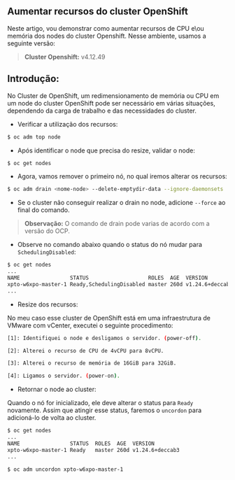 ## Aumentar recursos do cluster OpenShift

Neste artigo, vou demonstrar como aumentar recursos de CPU e\ou memória dos nodes do cluster Openshift.
Nesse ambiente, usamos a seguinte versão:

> **Cluster Openshift:** v4.12.49

## Introdução:

No Cluster de OpenShift, um redimensionamento de memória ou CPU em um node do cluster OpenShift pode ser necessário em várias situações, dependendo da carga de trabalho e das necessidades do cluster.

- Verificar a utilização dos recursos:
```bash
$ oc adm top node
```

- Após identificar o node que precisa do resize, validar o node:
```bash
$ oc get nodes 
```

- Agora, vamos remover o primeiro nó, no qual iremos alterar os recursos:
```bash
$ oc adm drain <nome-node> --delete-emptydir-data --ignore-daemonsets
```
* Se o cluster não conseguir realizar o drain no node, adicione `--force` ao final do comando.

> **Observação:** O comando de drain pode varias de acordo com a versão do OCP.

- Observe no comando abaixo quando o status do nó mudar para `SchedulingDisabled`:
```bash
$ oc get nodes
...
NAME                STATUS                   ROLES  AGE  VERSION 
xpto-w6xpo-master-1 Ready,SchedulingDisabled master 260d v1.24.6+deccab3
...
```

- Resize dos recursos:

No meu caso esse cluster de OpenShift está em uma infraestrutura de VMware com vCenter, executei o seguinte procedimento:
```bash
[1]: Identifiquei o node e desligamos o servidor. (power-off).

[2]: Alterei o recurso de CPU de 4vCPU para 8vCPU.

[3]: Alterei o recurso de memória de 16GiB para 32GiB.

[4]: Ligamos o servidor. (power-on).
```

- Retornar o node ao cluster:

Quando o nó for inicializado, ele deve alterar o status para `Ready` novamente. Assim que atingir esse status, faremos o `uncordon` para adicioná-lo de volta ao cluster.
```bash
$ oc get nodes
...
NAME                STATUS  ROLES  AGE  VERSION
xpto-w6xpo-master-1 Ready   master 260d v1.24.6+deccab3
...

$ oc adm uncordon xpto-w6xpo-master-1
```

